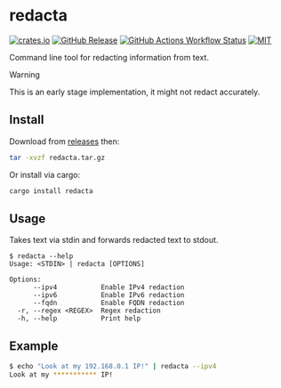 # redacta

[![crates.io](https://img.shields.io/crates/v/redacta)](https://crates.io/crates/redacta)
[![GitHub Release](https://img.shields.io/github/v/release/lhalf/redacta)](https://github.com/lhalf/redacta/releases)
[![GitHub Actions Workflow Status](https://img.shields.io/github/actions/workflow/status/lhalf/redacta/on_commit.yml)](https://github.com/lhalf/redacta/actions/workflows/on_commit.yml)
[![MIT](https://img.shields.io/badge/license-MIT-blue)](./LICENSE)

Command line tool for redacting information from text.

> [!WARNING]
> This is an early stage implementation, it might not redact accurately.

## Install

Download from [releases](https://github.com/lhalf/redacta/releases) then:
```bash
tar -xvzf redacta.tar.gz
```

Or install via cargo:
```bash
cargo install redacta
```

## Usage

Takes text via stdin and forwards redacted text to stdout.

```
$ redacta --help
Usage: <STDIN> | redacta [OPTIONS]

Options:
      --ipv4           Enable IPv4 redaction
      --ipv6           Enable IPv6 redaction
      --fqdn           Enable FQDN redaction
  -r, --regex <REGEX>  Regex redaction
  -h, --help           Print help
```

## Example

```bash
$ echo "Look at my 192.168.0.1 IP!" | redacta --ipv4
Look at my *********** IP!
```